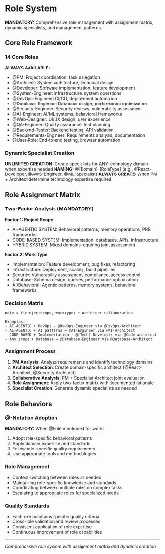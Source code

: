 # Role System

**MANDATORY:** Comprehensive role management with assignment matrix, dynamic specialists, and management patterns.

## Core Role Framework

### 14 Core Roles
**ALWAYS AVAILABLE:**
- @PM: Project coordination, task delegation
- @Architect: System architecture, technical design
- @Developer: Software implementation, feature development
- @System-Engineer: Infrastructure, system operations
- @DevOps-Engineer: CI/CD, deployment automation
- @Database-Engineer: Database design, performance optimization
- @Security-Engineer: Security reviews, vulnerability assessment
- @AI-Engineer: AI/ML systems, behavioral frameworks
- @Web-Designer: UI/UX design, user experience
- @QA-Engineer: Quality assurance, test planning
- @Backend-Tester: Backend testing, API validation
- @Requirements-Engineer: Requirements analysis, documentation
- @User-Role: End-to-end testing, browser automation

### Dynamic Specialist Creation
**UNLIMITED CREATION:** Create specialists for ANY technology domain when expertise needed
**NAMING:** @[Domain]-[RoleType] (e.g., @React-Developer, @AWS-Engineer, @ML-Specialist)
**ALWAYS CREATE:** When PM + Architect determine technology expertise required

## Role Assignment Matrix

### Two-Factor Analysis (MANDATORY)
**Factor 1: Project Scope**
- AI-AGENTIC SYSTEM: Behavioral patterns, memory operations, PRB frameworks
- CODE-BASED SYSTEM: Implementation, databases, APIs, infrastructure
- HYBRID SYSTEM: Mixed domains requiring joint assessment

**Factor 2: Work Type**
- Implementation: Feature development, bug fixes, refactoring
- Infrastructure: Deployment, scaling, build pipelines
- Security: Vulnerability assessment, compliance, access control
- Database: Schema design, queries, performance optimization
- AI/Behavioral: Agentic patterns, memory systems, behavioral frameworks

### Decision Matrix
```
Role = f(ProjectScope, WorkType) + Architect Collaboration

Examples:
- AI-AGENTIC + DevOps → @DevOps-Engineer via @DevOps-Architect
- AI-AGENTIC + AI patterns → @AI-Engineer via @AI-Architect  
- CODE-BASED + Implementation → @[Tech]-Developer via @Code-Architect
- Any scope + Database → @Database-Engineer via @Database-Architect
```

### Assignment Process
1. **PM Analysis**: Analyze requirements and identify technology domains
2. **Architect Selection**: Create domain-specific architect (@React-Architect, @Security-Architect)
3. **Collaborative Analysis**: PM + Specialist Architect joint evaluation
4. **Role Assignment**: Apply two-factor matrix with documented rationale
5. **Specialist Creation**: Generate dynamic specialists as needed

## Role Behaviors

### @-Notation Adoption
**MANDATORY:** When @Role mentioned for work:
1. Adopt role-specific behavioral patterns
2. Apply domain expertise and standards
3. Follow role-specific quality requirements
4. Use appropriate tools and methodologies

### Role Management
- Context switching between roles as needed
- Maintaining role-specific knowledge and standards
- Coordinating between multiple roles on complex tasks
- Escalating to appropriate roles for specialized needs

### Quality Standards
- Each role maintains specific quality criteria
- Cross-role validation and review processes
- Consistent application of role expertise
- Continuous improvement of role capabilities

---
*Comprehensive role system with assignment matrix and dynamic creation*